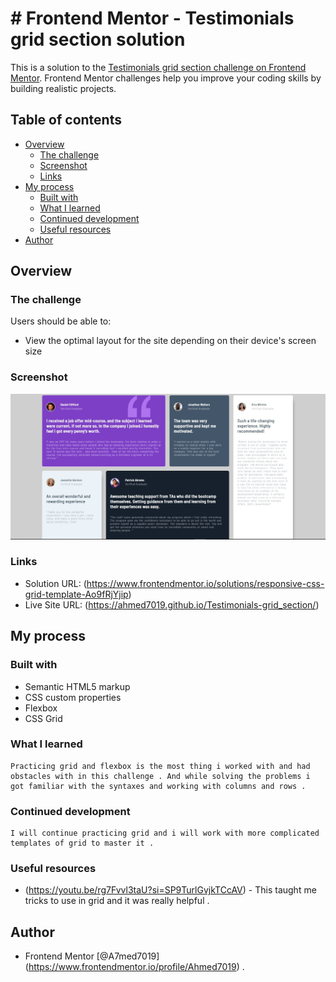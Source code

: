 # # Frontend Mentor - Testimonials grid section solution

This is a solution to the [Testimonials grid section challenge on Frontend Mentor](https://www.frontendmentor.io/challenges/testimonials-grid-section-Nnw6J7Un7). Frontend Mentor challenges help you improve your coding skills by building realistic projects.

## Table of contents

- [Overview](#overview)
  - [The challenge](#the-challenge)
  - [Screenshot](#screenshot)
  - [Links](#links)
- [My process](#my-process)
  - [Built with](#built-with)
  - [What I learned](#what-i-learned)
  - [Continued development](#continued-development)
  - [Useful resources](#useful-resources)
- [Author](#author)


## Overview

### The challenge

Users should be able to:

- View the optimal layout for the site depending on their device's screen size

### Screenshot

![](./screenshot.jpg)

### Links

- Solution URL: (https://www.frontendmentor.io/solutions/responsive-css-grid-template-Ao9fRjYjip)
- Live Site URL: (https://ahmed7019.github.io/Testimonials-grid_section/)

## My process

### Built with

- Semantic HTML5 markup
- CSS custom properties
- Flexbox
- CSS Grid

### What I learned

    Practicing grid and flexbox is the most thing i worked with and had obstacles with in this challenge . And while solving the problems i got familiar with the syntaxes and working with columns and rows .

### Continued development

    I will continue practicing grid and i will work with more complicated templates of grid to master it .

### Useful resources

- (https://youtu.be/rg7Fvvl3taU?si=SP9TurlGvjkTCcAV) - This taught me tricks to use in grid and it was really helpful .

## Author

- Frontend Mentor [@A7med7019] (https://www.frontendmentor.io/profile/Ahmed7019) .
